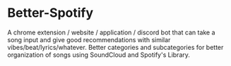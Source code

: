 # Better-Spotify
A chrome extension / website / application / discord bot that can take a song input and give good recommendations with similar vibes/beat/lyrics/whatever. Better categories and subcategories for better organization of songs using SoundCloud and Spotify's Library.
